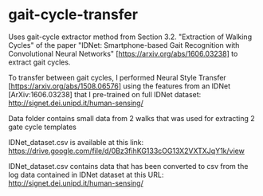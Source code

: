 # gait-cycle-transfer

Uses gait-cycle extractor method from Section 3.2. "Extraction of Walking Cycles" of the paper 
"IDNet: Smartphone-based Gait Recognition with Convolutional Neural Networks" [https://arxiv.org/abs/1606.03238] to extract gait cycles.

To transfer between gait cycles, I performed Neural Style Transfer [https://arxiv.org/abs/1508.06576] using the features from an IDNet [ArXiv:1606.03238] that I pre-trained on full IDNet dataset: http://signet.dei.unipd.it/human-sensing/


Data folder contains small data from 2 walks that was used for extracting 2 gate cycle templates

IDNet_dataset.csv is available at this link: https://drive.google.com/file/d/0Bz3fihKG133cOG13X2VXTXJqY1k/view 

IDNet_dataset.csv contains data that has been converted to csv from the log data contained in IDNet dataset at this URL: http://signet.dei.unipd.it/human-sensing/
